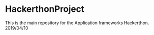 # HackerthonProject
This is the main repository for the Application frameworks Hackerthon.
2019/04/10
